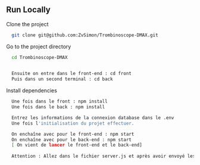 
## Run Locally

Clone the project

```bash
  git clone git@github.com:ZvSimon/Trombinoscope-DMAX.git
```


Go to the project directory

```bash
  cd Trombinoscope-DMAX
  
```
```bash
  Ensuite on entre dans le front-end : cd front
  Puis dans un second terminal : cd back
```

Install dependencies

```bash
  Une fois dans le front : npm install
  Une fois dans le back : npm install
```

```bash
  Entrez les informations de la connexion database dans le .env
  Une fois l'initialisation du projet effectuer.
```
```bash
  On enchaîne avec pour le front-end : npm start
  On enchaîne avec pour le back-end : npm start
  [ On vient de lancer le front-end et le back-end]
  
  Attention : Allez dans le fichier server.js et après avoir envoyé les données du dossier init.js , on le passe en commentaire. ( // ) 
```





